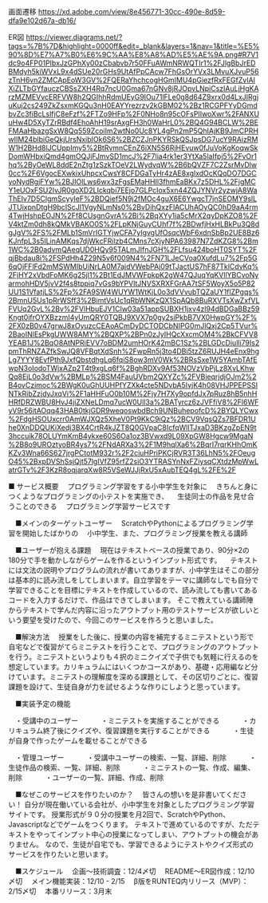 画面遷移
https://xd.adobe.com/view/8e456771-30cc-490e-8d59-dfa9e102d67a-db16/

ER図
https://viewer.diagrams.net/?tags=%7B%7D&highlight=0000ff&edit=_blank&layers=1&nav=1&title=%E5%90%8D%E7%A7%B0%E6%9C%AA%E8%A8%AD%E5%AE%9A.png#R7V1dc9o4FP01PIbxJzGPhXy00zCbabvb7r50FFuAWmNRWQTIr1%2FJlgBbJrEDBMdyh5kiWVxL9x4dSUe20rGHs9UtAfPpCAcw7FhGsOrYVx3LMvuXJvuP56zTnH6vn2ZMCApEoW3GV%2FQERaYhchcogHGmIMU4pGiezfRxFEGfZvIAIXiZLTbGYfauczCBSsZXH4Rq7ncU0Gma67nGNv8jRJOpvLNpiCszIAuLjHgKArzMZMEVvcERFVW8h2QGIhhRdmUEyG9IOu71lFLe0g8d64Z9xrx0d4LxJIRgjuKuj2cs249ZkZsxmKGQu3nH0EAYYrezrzv2kGBM02%2Bz1RCGPFYyDGmdbvZc3fiBcLslfjC8eFzf%2FTZo9HFp%2F0NHo8n95cOFsPIIwoXwr%2FANXUuHw4D5XyTZrRBdf4EhoAhH19srAxgFH3h0WaHrL0%2BQ4G94BCLW%2BEFMAaHbazgSxW8Qq559ZcoiIm2wtNo0Uc8YL4gPn2mP5QhIAjKB9JmCPRHwIIM24blbiGeQkjUrsNxibIOk6S6%2BZCZJnPKYRSkQSJpsDG7ucY9RAizRMW1H2BHd8lJCUppImy5%2BtRvmnCEnZ6iXN5S6RjHEvuw0fJuVoKgKoqwSkDomWHbxiQmd4gmOQJjFJmvSD1mcJ%2F7lia4rk1er3YtXa5laIfpj5%2FvOr1hq%2ByOeWL8ddE2nZtg1zSzkTOeV2LWydvqW%2B6bQVZF7C2ZsrMvDlw0cc%2F6VgocEXwkixUhpcxCwsY8CFDGaTyHr4zAE8xglxdOcKQqDO7DGCyoNydRgjFYw%2BJIOlLws6wx3zFgsEMaHHIl3fhmEaBKx7z5DHL%2FjgMCY1eUOxFSU2IvJR0goXD2LIckqbi7EEjo7GLPcIox5xn44ZQJYNVr2yzwjA8WaThEIv7D5CIgmScyyIeF%2BDQief5N9j2fMOc4guX6E6YwgcT7jnSEOMY9slLJTUixpnDtgH9bcIScJl1VgyNLmNs0%2BvDihQxzFlACUhAOyQC0hD9aA4rm4TwjHshpEOJN%2Ff8CUsgnGvrA%2Bi%2BqXYy1ia5cMrX2qyDpKZO8%2FV4ktZm0dh8kQMkVBAKO0S%2FLpKNjGuyCUhf7f%2BDwfjHxHLBkPu3Q8dgJgV%2FS%2FMLb1SmVrIGTYjwCFA7yIgvgUfOsqcWbF6xdnSbBp2UE8Bz6KJnfpL3s5ILinAMKqs7djWkcFRilzb4CMns7cXjyNPA63987N7ZdKZG8%2Bm1WC%2B0advmQAeqUD0HQy95TALmJIfnJGH%2FLfsu424boHT0SYT%2FqjBbdau8i%2FSPdHh4Z29N5v6f009N4%2FN71LJeCVoa0XufdLu7%2Fp5G6qOjFFlFd2mMSWMIbUiNrLA0M7ajdVWebPAj09tTJactUS7hF87TklCdvKq%2FjHY2xVbdFoMK6g25jl1%2Bt1EdJMVWFpkpK2gW47QJuqYqKVllYBCvoNyarmohHDV5jvV2f4s8tppiq7vGs9bYPVltJNVSXRXFGrAA7tSF5WoyX5o5P82UU1S1VfatjLS%2Fp%2FA9SW4WUYW1WtKjL0o3dVVvubTQZaUY1flZPgqs%2BmnU5Us1pRrWSff3%2BimtVsUc1qRbWNKzQX1SpAQb8BuRXVTsXwZxfVLFVUq2GvL%2Bv%2FVlHbuEJV1CIw03a51appSUBXH1jxv4zl94dBDGaBBz59Kngt0ifrOYXBzzmI4yUmQRY0TQBJ9XVX7p0gy2siPkbB7VX0HwpGY%2F%2FX0zB0v47grwJ8xOyuzcCEAoACmDyDCTODCbNIPG0mJlQxj2Cp5TVur%2BaoINlEsPkgUWW8AMY%2BQXP%2BPn0zJyIHQcXxcmOM4%2BkCFVV8YEAB1J%2BqO8AtNPRiEVV7oBDM2umHOrK42mBC1Sz%2BLGDcDiulli79Is2pmThRNZAZfkSwJQ8VFBqtXdSnh%2FwpRn5j3to4DBi5tzZ6RUJH4eEnx9hgLg7YYY8EvfPth9JxfQbstdhgLq6fqiS8ow3mV0Wk%2BRsSxe1W5YAmbTAfEwpN3oIodoTWjxAZp2T4t9xgLq6f%2BghRDXv9Af53NOVzVbPjLz8XvLKhwQq8EjL0o3dVw%2BMLp%2BSM4FauUVbm2QXYZc%2FVBieqrjdjOJm2%2B4ovCzimoc%2BWgK0uGhUUHPfYZXk4cte5NDvbA5IvjK4h08VHJPPEPSSINTkRibZzjdyJxqVi%2F1aHHFuO0b10M%2Fjy7H7Xy9opfdJx7pRuz8hB5nhHHRfDRZWBU8HvJ4jiZXNeLDmq7ucW0Ull3a%2BATyrcz6zJVFfiV8%2Fl6WFyV9r56itAOqq43HAB0tkjGDR9weqoswbdBch9UNBuhepofcD%2BYQLYCwx%2FdgHSOUxcrr0AmWJXQz5XheV0Pt9KkC9iQz%2BCV9VqsQZs7BFDR1Uhe0XnDDQUKiXedj3BX4CrtR4kJZT8Q0GVpaC8IcfqWllTJxaD3BKzgZpEN9t3hccuik78OLUYmKmB4ykxe60S6Oa1oz3BVwxd9L09XpGW8Hgcw9MgaN%2B8o9UROztyoBR4ys7%2FNdARXa3%2F1M9hqlXa6%2BqrI7rqrKHhOmKKZv3Wna66S627jrgPCtotM932r%2F2ciuHPriPKCjRVR3T36LhN5%2FOeugO45%2BxpDVShSsjQjt57lgIVfZ95rfZ2siO3YTRASYnNxFZiysqCXtdzMpWwLatrGTv%2F3KzR8oqjarqXw8R5VSeWJJjRxU5xAubTEQ4gL%2FE%2F



■ サービス概要
　プログラミング学習をする小中学生を対象に
　きちんと身につくようなプログラミングの小テストを実施でき、
　生徒同士の作品を見せ合うことのできる
　プログラミング学習サービスです

　■メインのターゲットユーザー
　ScratchやPythonによるプログラミング学習を開始したばかりの
　小中学生、また、プログラミング授業を教える講師

　■ユーザーが抱える課題
　現在はテキストベースの授業であり、90分×2の180分で手を動かしながらゲームを作るというインプット形式です。
　テキストには文法の説明やプログラムの流れが書いてありますが、小中学生はそこの部分は基本的に読み流しをしてしまいます。自立学習をテーマに講師なしでも自分で学習できることを目標にテキストを作成しているので、読み流しても書いてあるコードを入力するだけで、作品はできてしまいます。
そこで教えている講師陣からテキストで学んだ内容に沿ったアウトプット用のテストサービスが欲しいという要望を受けたので、今回このサービスを作ろうと思いました。

　■解決方法
　授業をした後に、授業の内容を補完するミニテストという形で自宅などで復習がてらミニテストを行うことで、プログラミングのアウトプットを行う。ミニテストというよりも４択のミニクイズで子供でも気軽に行えるのを想定しています。カリキュラムにはいくつかコースがあり、基礎・応用編など分けています。ミニテストの理解度を深める課題として、その区切りごとに、復習課題を設けて、生徒自身が力を試せるような作りにしようと思っています。

　■実装予定の機能

　・受講中のユーザー
　　　・ミニテストを実施することができる
　　　・カリキュラム終了後にクイズや、復習課題を実行することができる
　　　・生徒が自身で作ったゲームを載せることができる

　・管理ユーザー
　　　・受講中ユーザーの検索、一覧、詳細、削除
　　　・生徒作品の検索、一覧、詳細、削除
　　　・ミニテストの一覧、作成、編集、削除
　　　・ユーザーの一覧、詳細、作成、削除

　■なぜこのサービスを作りたいのか？
　皆さんの想いを是非書いてください！
自分が現在働いている会社が、小中学生を対象としたプログラミング学習サイトです。
授業形式が９０分の授業を月2回で、ScratchやPython、Javascriptなどでゲームをつくります。
テキストで進めているのですが、ただテキストをやってインプット中心の授業になってしまい、アウトプットの機会がありません。
なので、生徒が自宅でも、学習できるようにテストやクイズ形式のサービスを作りたいと思います。

　■スケジュール
　企画〜技術調査：12/4〆切
　README〜ER図作成：12/10 〆切
　メイン機能実装：12/10 - 2/15
　β版をRUNTEQ内リリース（MVP）：2/15〆切
　本番リリース：3月末
